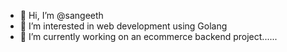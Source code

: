 - 👋 Hi, I’m @sangeeth
- 👀 I’m interested in web development using Golang
- 🌱 I’m currently working on an ecommerce backend project......


<!---
sangeeth518/sangeeth518 is a ✨ special ✨ repository because its `README.md` (this file) appears on your GitHub profile.
You can click the Preview link to take a look at your changes.
--->

